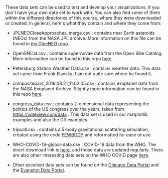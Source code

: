 These data sets can be used to test and develop your visualizations, if you don't have your own data set to work with.  You can also find some of them within the different directories of this course, where they were downloaded or created.  In general, here's what they contain and where they come from:

* JPLNEOCloseApproaches_merge.csv : contains near Earth asteroids (NEOs) from the NASA JPL archive.  More information on this file can be found in [my GlueNEO repo](https://github.com/ageller/GlueNEO).  

* OpenSNCat.csv : contains supernovae data from the Open SNe Catalog.  More information can be found in this repo [here](https://github.com/ageller/IDEAS_FSS-Vis/tree/master/WebGL/threejs/SNdata).

* Petersburg Station Weather Data.csv : contains weather data.  This data set came from Frank Elavsky; I am not quite sure where he found it.

* compositepars_2019.08.21_11.02.05.csv : contains exoplanet data from the NASA Exoplanet Archive.  Slightly more information can be found in this repo [here](https://github.com/ageller/IDEAS_FSS-Vis/tree/master/Processing/exoplanetExample).

* congress_data.csv : contains 2-dimensional data representing the politics of the US congress over the years, taken from https://voteview.com/data .  This data set is used in our matplotlib examples and also the D3 examples.

* tripcoll.csv : contains a 5-body gravitational scattering simulation, created using the code [FEWBODY](http://www.ascl.net/1208.011) and reformatted for ease of use.  

* WHO-COVID-19-global-data.csv : COVID-19 data from the WHO.  The direct download link is [here](https://covid19.who.int/WHO-COVID-19-global-data.csv), and those data are updated regularly.  There are also other interesting data sets on the WHO COVID page [here](https://covid19.who.int/data). 

* Other excellent data sets can be found on the [Chicago Data Portal](https://data.cityofchicago.org/) and the [Evanston Data Portal](https://data.cityofevanston.org/).

